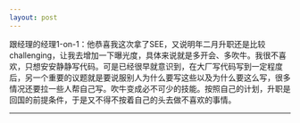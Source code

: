 ```yaml
---
layout: post
---
```


跟经理的经理1-on-1：他恭喜我这次拿了SEE，又说明年二月升职还是比较challenging，让我去增加一下曝光度，具体来说就是多开会、多吹牛。我很不喜欢，只想安安静静写代码。可是已经很早就意识到，在大厂写代码写到一定程度后，另一个重要的议题就是要说服别人为什么要写这些以及为什么要这么写，很多情况还要拉一些人帮自己写。吹牛变成必不可少的技能。按照自己的计划，升职是回国的前提条件，于是又不得不按着自己的头去做不喜欢的事情。

---

